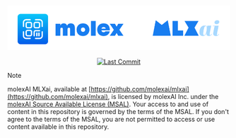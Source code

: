 <p align="center">
  <img src="assets/mlxai.png" width="600"/>
</p>

<p align="center">
<a href="https://github.com/molexai/mlxai" target="_blank">
    <img src="https://img.shields.io/github/last-commit/molexai/mlxai" alt="Last Commit">
</a>

> [!NOTE]
molexAI MLXai, available at [https://github.com/molexai/mlxai](https://github.com/molexai/mlxai), is licensed by molexAI Inc. under the [molexAI Source Available License (MSAL)](https://github.com/molexai/legal/blob/main/licenses/MSAL.md). Your access to and use of content in this repository is governed by the terms of the MSAL. If you don't agree to the terms of the MSAL, you are not permitted to access or use content available in this repository.

